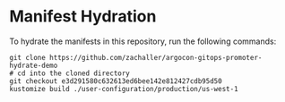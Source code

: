 # Manifest Hydration

To hydrate the manifests in this repository, run the following commands:

```shell
git clone https://github.com/zachaller/argocon-gitops-promoter-hydrate-demo
# cd into the cloned directory
git checkout e3d291580c632613ed6bee142e812427cdb95d50
kustomize build ./user-configuration/production/us-west-1
```
